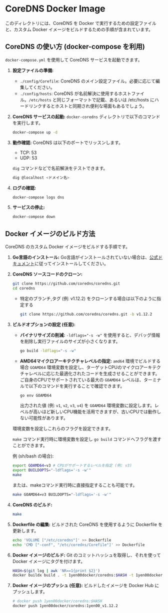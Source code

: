# CoreDNS Docker Image

このディレクトリには、CoreDNS を Docker で実行するための設定ファイルと、カスタム Docker イメージをビルドするための手順が含まれています。

## CoreDNS の使い方 (docker-compose を利用)

`docker-compose.yml` を使用して CoreDNS サービスを起動できます。

1.  **設定ファイルの準備:**
    *   `./config/Corefile`: CoreDNS のメイン設定ファイル。必要に応じて編集してください。
    *   `./config/hosts`: CoreDNS が名前解決に使用するホストファイル。`/etc/hosts` と同じフォーマットで記載、あるいは /etc/hosts にハードリンクするとホストと同期され便利な場面もあるでしょう。

2.  **CoreDNS サービスの起動:**
    `docker-coredns` ディレクトリで以下のコマンドを実行します。
    ```sh
    docker-compose up -d
    ```

3.  **動作確認:**
    CoreDNS は以下のポートでリッスンします。
    *   TCP: 53
    *   UDP: 53

    `dig` コマンドなどで名前解決をテストできます。
    ```sh
    dig @localhost <ドメイン名>
    ```

4.  **ログの確認:**
    ```sh
    docker-compose logs dns
    ```

5.  **サービスの停止:**
    ```sh
    docker-compose down
    ```


## Docker イメージのビルド方法

CoreDNS のカスタム Docker イメージをビルドする手順です。

1.  **Go言語のインストール:**
    Go言語がインストールされていない場合は、[公式ドキュメント](https://go.dev/doc/install)に従ってインストールしてください。

2.  **CoreDNS ソースコードのクローン:**
    ```sh
    git clone https://github.com/coredns/coredns.git
    cd coredns
    ```
    - 特定のブランチ,タグ (例: v1.12.2) をクローンする場合は以下のように指定する
        ```sh
        git clone https://github.com/coredns/coredns.git -b v1.12.2
        ```

3.  **ビルドオプションの設定 (任意):**

    *   **バイナリサイズの削減:** `-ldflags="-s -w"` を使用すると、デバッグ情報を削除し実行ファイルのサイズが小さくなります。
        ```sh
        go build -ldflags="-s -w"
        ```

    *   **AMD64マイクロアーキテクチャレベルの指定:**
        `amd64` 環境でビルドする場合 `GOAMD64` 環境変数を設定し、ターゲットCPUのマイクロアーキテクチャレベルに応じた最適化されたコードを生成させることができます。
        ご自身のCPUでサポートされている最大の `GOAMD64` レベルは、ターミナルで以下のコマンドを実行することで確認できます。
        ```sh
        go env GOAMD64
        ```
        出力された値 (例: `v1`, `v2`, `v3`, `v4`) を `GOAMD64` 環境変数に設定します。レベルが高いほど新しいCPU機能を活用できますが、古いCPUでは動作しない可能性があります。

    環境変数を設定しこれらのフラグを設定できます。

    `make` コマンド実行時に環境変数を設定し `go build` コマンドへフラグを渡すことができます。

    例 (sh/bash の場合):
    ```sh
    export GOAMD64=v3 # CPUがサポートするレベルを指定 (例: v3)
    export BUILDOPTS="-ldflags='-s -w'"
    make
    ```
    または、makeコマンド実行時に直接指定することも可能です。
    ```sh
    make GOAMD64=v3 BUILDOPTS="-ldflags='-s -w'"
    ```

1.  **CoreDNS のビルド:**
    ```sh
    make
    ```

2.  **Dockerfile の編集:**
    ビルドされた CoreDNS を使用するように Dockerfile を更新します。
    ```sh
    echo 'VOLUME ["/etc/coredns"]' >> Dockerfile
    echo 'CMD ["-conf", "/etc/coredns/Corefile"]' >> Dockerfile
    ```

3.  **Docker イメージのビルド:**
    Git のコミットハッシュを取得し、それを使って Docker イメージにタグを付けます。
    ```sh
    HASH=$(git log | awk 'NR==1{print $2}')
    docker buildx build . -t 1yen00docker/coredns:$HASH -t 1yen00docker/coredns:1yen00_v1.12.2
    ```

4.  **Docker イメージのプッシュ (任意):**
    ビルドしたイメージを Docker Hub にプッシュします。
    ```sh
    # docker push 1yen00docker/coredns:$HASH
    docker push 1yen00docker/coredns:1yen00_v1.12.2
    ```

